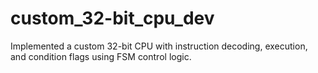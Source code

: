 # custom_32-bit_cpu_dev
Implemented a custom 32-bit CPU with instruction decoding, execution, and condition flags using FSM control logic.
